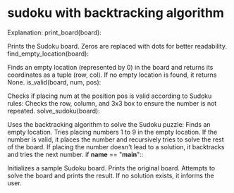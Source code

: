 # sudoku with backtracking algorithm
Explanation:
print_board(board):

Prints the Sudoku board. Zeros are replaced with dots for better readability.
find_empty_location(board):

Finds an empty location (represented by 0) in the board and returns its coordinates as a tuple (row, col). If no empty location is found, it returns None.
is_valid(board, num, pos):

Checks if placing num at the position pos is valid according to Sudoku rules:
Checks the row, column, and 3x3 box to ensure the number is not repeated.
solve_sudoku(board):

Uses the backtracking algorithm to solve the Sudoku puzzle:
Finds an empty location.
Tries placing numbers 1 to 9 in the empty location.
If the number is valid, it places the number and recursively tries to solve the rest of the board.
If placing the number doesn't lead to a solution, it backtracks and tries the next number.
if __name__ == "__main__"::

Initializes a sample Sudoku board.
Prints the original board.
Attempts to solve the board and prints the result. If no solution exists, it informs the user.
